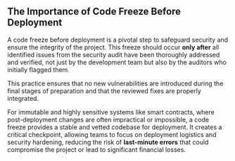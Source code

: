 ## The Importance of Code Freeze Before Deployment

A code freeze before deployment is a pivotal step to safeguard security and ensure the integrity of the project.
This freeze should occur **only after** all identified issues from the security audit have been thoroughly addressed and verified, not just by the development team but also by the auditors who initially flagged them.

This practice ensures that no new vulnerabilities are introduced during the final stages of preparation and that the reviewed fixes are properly integrated.

For immutable and highly sensitive systems like smart contracts, where post-deployment changes are often impractical or impossible, a code freeze provides a stable and vetted codebase for deployment. It creates a critical checkpoint, allowing teams to focus on deployment logistics and security hardening, reducing the risk of **last-minute errors** that could compromise the project or lead to significant financial losses.